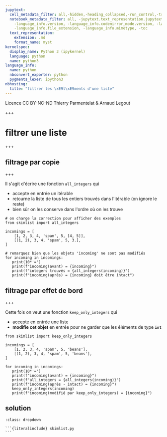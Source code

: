 ```yaml
---
jupytext:
  cell_metadata_filter: all,-hidden,-heading_collapsed,-run_control,-trusted
  notebook_metadata_filter: all, -jupytext.text_representation.jupytext_version, -jupytext.text_representation.format_version,
    -language_info.version, -language_info.codemirror_mode.version, -language_info.codemirror_mode,
    -language_info.file_extension, -language_info.mimetype, -toc
  text_representation:
    extension: .md
    format_name: myst
kernelspec:
  display_name: Python 3 (ipykernel)
  language: python
  name: python3
language_info:
  name: python
  nbconvert_exporter: python
  pygments_lexer: ipython3
nbhosting:
  title: "filtrer les \xE9l\xE9ments d'une liste"
---
```


<div class="licence">
<span>Licence CC BY-NC-ND</span>
<span>Thierry Parmentelat &amp; Arnaud Legout</span>
</div>

+++

# filtrer une liste

+++

## filtrage par copie

+++

Il s'agit d'écrire une fonction `all_integers` qui

* accepte en entrée un itérable
* retourne la liste de tous les entiers trouvés dans l'itérable (on ignore le reste)
* bien sûr on les conserve dans l'ordre où on les trouve

```{code-cell} ipython3
# on charge la correction pour afficher des exemples
from skimlist import all_integers
```

```{code-cell} ipython3
incomings = [
    [1, 2, 3, 4, 'spam', 5, [4, 5]],
    [(1, 2), 3, 4, 'spam', 5, 3.],
]
```

```{code-cell} ipython3
# remarquez bien que les objets 'incoming' ne sont pas modifiés
for incoming in incomings:
   print(10*'=')
   print(f"incoming(avant) = {incoming}")
   print(f"integers trouvés = {all_integers(incoming)}")
   print(f"incoming(après) = {incoming} doit être intact")
```

## filtrage par effet de bord

+++

Cette fois on veut une fonction `keep_only_integers` qui

* accepte en entrée une liste
* **modifie cet objet** en entrée pour ne garder que les éléments de type **`int`**

```{code-cell} ipython3
from skimlist import keep_only_integers
```

```{code-cell} ipython3
incomings = [
    [1, 2, 3, 4, 'spam', 5, 'beans'],
    [(1, 2), 3, 4, 'spam', 5, 'beans'],
]
```

```{code-cell} ipython3
for incoming in incomings:
   print(10*'=')
   print(f"incoming(avant) = {incoming}")
   print(f"all_integers = {all_integers(incoming)}")
   print(f"incoming(après - intact) = {incoming}")
   keep_only_integers(incoming)
   print(f"incoming(modifié par keep_only_integers) = {incoming}")
```

## solution

````{admonition} ouvrez-moi
:class: dropdown

```{literalinclude} skimlist.py
```
````

